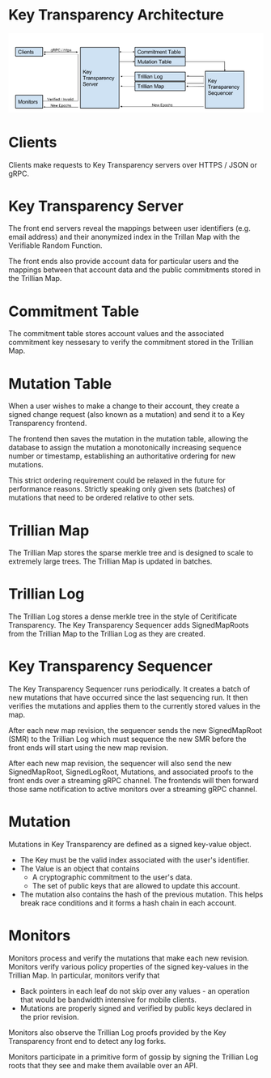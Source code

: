 # Key Transparency Architecture

![Architecture](images/architecture.png)

# Clients
Clients make requests to Key Transparency servers over HTTPS / JSON or gRPC.  

# Key Transparency Server
The front end servers reveal the mappings between user identifiers (e.g. email
address) and their anonymized index in the Trillan Map with the Verifiable
Random Function. 

The front ends also provide account data for particular users and the mappings
between that account data and the public commitments stored in the Trillian
Map.

# Commitment Table
The commitment table stores account values and the associated commitment key 
nessesary to verify the commitment stored in the Trillian Map. 

# Mutation Table
When a user wishes to make a change to their account, they create a signed change
request (also known as a mutation) and send it to a Key Transparency frontend.

The frontend then saves the mutation in the mutation table, allowing the database 
to assign the mutation a monotonically increasing sequence number or timestamp, 
establishing an authoritative ordering for new mutations.

This strict ordering requirement could be relaxed in the future for
performance reasons.  Strictly speaking only given sets (batches) of mutations
that need to be ordered relative to other sets.

# Trillian Map
The Trillian Map stores the sparse merkle tree and is designed to scale to
extremely large trees. The Trillian Map is updated in batches.

# Trillian Log
The Trillian Log stores a dense merkle tree in the style of Ceritificate 
Transparency.  The Key Transparency Sequencer adds SignedMapRoots from the
Trillian Map to the Trillian Log as they are created. 

# Key Transparency Sequencer
The Key Transparency Sequencer runs periodically.  It creates a batch of new 
mutations that have occurred since the last sequencing run. It then verifies 
the mutations and applies them to the currently stored values in the map.

After each new map revision, the sequencer sends the new SignedMapRoot (SMR) to
the Trillian Log which must sequence the new SMR before the front ends will
start using the new map revision. 

After each new map revision, the sequencer will also send the new SignedMapRoot,
SignedLogRoot, Mutations, and associated proofs to the front ends over a
streaming gRPC channel. The frontends will then forward those same notification
to active monitors over a streaming gRPC channel.

# Mutation
Mutations in Key Transparency are defined as a signed key-value object. 
- The Key must be the valid index associated with the user's identifier.
- The Value is an object that contains 
   - A cryptographic commitment to the user's data.
   - The set of public keys that are allowed to update this account.
- The mutation also contains the hash of the previous mutation. This helps
  break race conditions and it forms a hash chain in each account.

# Monitors
Monitors process and verify the mutations that make each new revision.
Monitors verify various policy properties of the signed key-values in the
Trillian Map.  In particular, monitors verify that 
- Back pointers in each leaf do not skip over any values - an operation that
  would be bandwidth intensive for mobile clients.  
- Mutations are properly signed and verified by public keys declared in the
  prior revision. 

Monitors also observe the Trillian Log proofs provided by the Key Transparency 
front end to detect any log forks.  

Monitors participate in a primitive form of gossip by signing the Trillian Log
roots that they see and make them available over an API.




